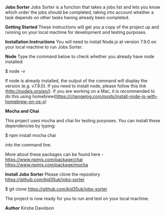 **Jobs Sorter**
Jobs Sorter is a function that takes a jobs list and lets you know which order the jobs should be completed, taking into account whether a task depends on other tasks having already been completed.

**Getting Started**
These instructions will get you a copy of the project up and running on your local machine for development and testing purposes. 

**Installation Instructions**
You will need to install Node.js at version 7.9.0 on your local machine to run Jobs Sorter. 

**Node**
Type the command below to check whether you already have node installed:

$ node -v

If node is already installed, the output of the command will display the version (e.g. v7.9.0). If you need to install node, please follow this link (http://nodejs.org/en/). If you are working on a Mac, it is recommended to do this using homebrew(https://changelog.com/posts/install-node-js-with-homebrew-on-os-x)

**Mocha and Chai**

This project uses mocha and chai for testing purposes. You can install these dependencies by typing:

$ npm install mocha chai

into the command line.

More about these packages can be found here - https://www.npmjs.com/package/chai
https://www.npmjs.com/package/mocha 

**Install Jobs Sorter**
Please clone the repository https://github.com/kjd35uk/jobs-sorter

$ git clone https://github.com/kjd35uk/jobs-sorter

The project is now ready for you to run and test on your local machine.

**Author**
Kirstie Davidson

